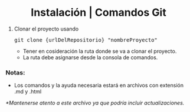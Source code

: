 
<h1 align="center">Instalación | Comandos Git</h1>
<ol>
  <li>Clonar el proyecto usando
      <pre>git clone {urlDelRepositorio} "nombreProyecto"</pre>
      <ul>
        <li>Tener en cosideración la ruta donde se va a clonar el proyecto.</li>
        <li>La ruta debe asignarse desde la consola de comandos.</li>
      </ul>
  </li>
</ol>
<!-- Notas -->
<h3>Notas:</h3>
<ul>
  <li>
    Los comandos y la ayuda necesaria estará en archivos con extensión .md y .html
  </li>
</ul>

<em>*Mantenerse atento a este archivo ya que podría incluir actualizaciones.</em>
